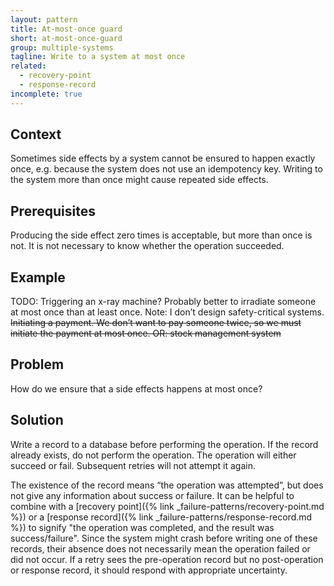 ```yaml
---
layout: pattern
title: At-most-once guard
short: at-most-once-guard
group: multiple-systems
tagline: Write to a system at most once
related:
  - recovery-point
  - response-record
incomplete: true
---
```


## Context

Sometimes side effects by a system cannot be ensured to happen exactly once, e.g. because the system does not use an idempotency key. Writing to the system more than once might cause repeated side effects.

## Prerequisites

Producing the side effect zero times is acceptable, but more than once is not. It is not necessary to know whether the operation succeeded.

## Example

TODO: Triggering an x-ray machine? Probably better to irradiate someone at most once than at least once. Note: I don’t design safety-critical systems. ~~Initiating a payment. We don’t want to pay someone twice, so we must initiate the payment at most once.
OR: stock management system~~

## Problem

How do we ensure that a side effects happens at most once?

## Solution

Write a record to a database before performing the operation. If the record already exists, do not perform the operation. The operation will either succeed or fail. Subsequent retries will not attempt it again.

The existence of the record means “the operation was attempted”, but does not give any information about success or failure. It can be helpful to combine with a [recovery point]({% link _failure-patterns/recovery-point.md %}) or a [response record]({% link _failure-patterns/response-record.md %}) to signify "the operation was completed, and the result was success/failure". Since the system might crash before writing one of these records, their absence does not necessarily mean the operation failed or did not occur. If a retry sees the pre-operation record but no post-operation or response record, it should respond with appropriate uncertainty.
